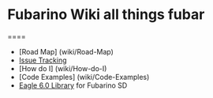 # Fubarino Wiki all things fubar
====
* [Road Map] (wiki/Road-Map)
* [Issue Tracking](https://github.com/fubarino/fubarino/issues) 
* [How do I] (wiki/How-do-I)
* [Code Examples] (wiki/Code-Examples)
* [Eagle 6.0 Library](https://github.com/EmbeddedMan/SchmalzHausEagleLibs) for Fubarino SD

